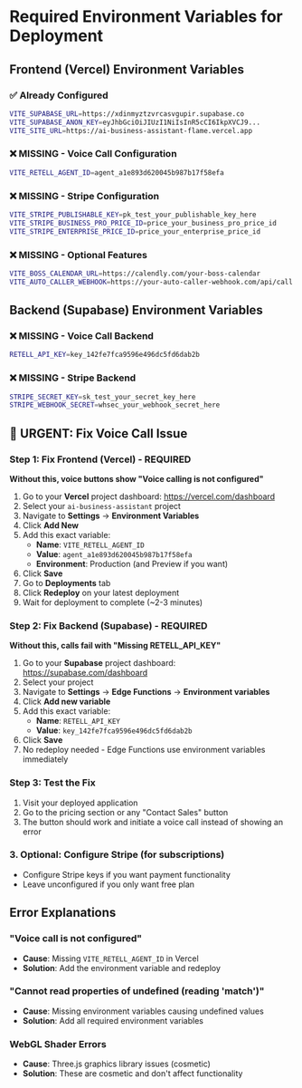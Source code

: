 # Required Environment Variables for Deployment

## Frontend (Vercel) Environment Variables

### ✅ Already Configured
```bash
VITE_SUPABASE_URL=https://xdinmyztzvrcasvgupir.supabase.co
VITE_SUPABASE_ANON_KEY=eyJhbGciOiJIUzI1NiIsInR5cCI6IkpXVCJ9...
VITE_SITE_URL=https://ai-business-assistant-flame.vercel.app
```

### ❌ MISSING - Voice Call Configuration
```bash
VITE_RETELL_AGENT_ID=agent_a1e893d620045b987b17f58efa
```

### ❌ MISSING - Stripe Configuration
```bash
VITE_STRIPE_PUBLISHABLE_KEY=pk_test_your_publishable_key_here
VITE_STRIPE_BUSINESS_PRO_PRICE_ID=price_your_business_pro_price_id
VITE_STRIPE_ENTERPRISE_PRICE_ID=price_your_enterprise_price_id
```

### ❌ MISSING - Optional Features
```bash
VITE_BOSS_CALENDAR_URL=https://calendly.com/your-boss-calendar
VITE_AUTO_CALLER_WEBHOOK=https://your-auto-caller-webhook.com/api/call
```

## Backend (Supabase) Environment Variables

### ❌ MISSING - Voice Call Backend
```bash
RETELL_API_KEY=key_142fe7fca9596e496dc5fd6dab2b
```

### ❌ MISSING - Stripe Backend
```bash
STRIPE_SECRET_KEY=sk_test_your_secret_key_here
STRIPE_WEBHOOK_SECRET=whsec_your_webhook_secret_here
```

## 🚨 URGENT: Fix Voice Call Issue

### Step 1: Fix Frontend (Vercel) - REQUIRED
**Without this, voice buttons show "Voice calling is not configured"**

1. Go to your **Vercel** project dashboard: https://vercel.com/dashboard
2. Select your `ai-business-assistant` project 
3. Navigate to **Settings** → **Environment Variables**
4. Click **Add New**
5. Add this exact variable:
   - **Name**: `VITE_RETELL_AGENT_ID`
   - **Value**: `agent_a1e893d620045b987b17f58efa`
   - **Environment**: Production (and Preview if you want)
6. Click **Save**
7. Go to **Deployments** tab
8. Click **Redeploy** on your latest deployment
9. Wait for deployment to complete (~2-3 minutes)

### Step 2: Fix Backend (Supabase) - REQUIRED  
**Without this, calls fail with "Missing RETELL_API_KEY"**

1. Go to your **Supabase** project dashboard: https://supabase.com/dashboard
2. Select your project
3. Navigate to **Settings** → **Edge Functions** → **Environment variables**
4. Click **Add new variable**
5. Add this exact variable:
   - **Name**: `RETELL_API_KEY` 
   - **Value**: `key_142fe7fca9596e496dc5fd6dab2b`
6. Click **Save**
7. No redeploy needed - Edge Functions use environment variables immediately

### Step 3: Test the Fix
1. Visit your deployed application
2. Go to the pricing section or any "Contact Sales" button
3. The button should work and initiate a voice call instead of showing an error

### 3. Optional: Configure Stripe (for subscriptions)
- Configure Stripe keys if you want payment functionality
- Leave unconfigured if you only want free plan

## Error Explanations

### "Voice call is not configured"
- **Cause**: Missing `VITE_RETELL_AGENT_ID` in Vercel
- **Solution**: Add the environment variable and redeploy

### "Cannot read properties of undefined (reading 'match')"
- **Cause**: Missing environment variables causing undefined values
- **Solution**: Add all required environment variables

### WebGL Shader Errors
- **Cause**: Three.js graphics library issues (cosmetic)
- **Solution**: These are cosmetic and don't affect functionality